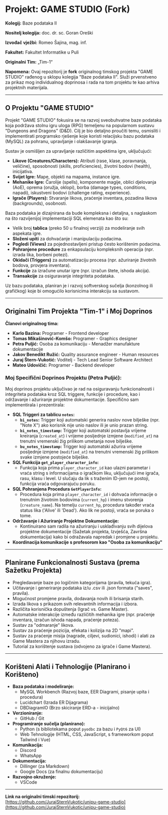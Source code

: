 # Projekt: GAME STUDIO (Fork)

**Kolegij:** Baze podataka II

**Nositelj kolegija:** doc. dr. sc. Goran Oreški

**Izvođač vježbi:** Romeo Šajina, mag. inf.

**Fakultet:** Fakultet Informatike u Puli

**Originalni Tim:** „Tim-1“

**Napomena:** Ovaj repozitorij je **fork** originalnog timskog projekta "GAME STUDIO" rađenog u sklopu kolegija "Baze podataka II". Služi prvenstveno za prikaz mog individualnog doprinosa i rada na tom projektu te kao arhiva projektnih materijala.

---

## O Projektu "GAME STUDIO"

Projekt "GAME STUDIO" fokusira se na razvoj sveobuhvatne baze podataka koja podržava stolnu igru uloga (RPG) temeljenu na popularnom sustavu "Dungeons and Dragons" (D&D). Cilj je bio detaljno proučiti temu, osmisliti i implementirati programsko rješenje koje koristi relacijsku bazu podataka (MySQL) za pohranu, upravljanje i olakšavanje igranja.

Sustav je osmišljen za upravljanje različitim aspektima igre, uključujući:
*   **Likove (Creatures/Characters):** Atributi (rase, klase, poravnanja, veličine), sposobnosti (skills, proficiencies), životni bodovi (health), inicijativa.
*   **Svijet Igre:** Mape, objekti na mapama, instance igre.
*   **Mehanike Igre:** Čarolije (spells), komponente magije, oblici djelovanja (AoE), oprema (oružja, oklopi), borba (damage types, conditions, napadi), iskustveni bodovi (challenge rating, experience).
*   **Igrače (Players):** Stvaranje likova, praćenje inventara, pozadina likova (backgrounds), osobnosti.

Baza podataka je dizajnirana da bude kompleksna i detaljna, s naglaskom na što razvijenijoj implementaciji SQL elemenata kao što su:
*   Velik broj **tablica** (preko 50 u finalnoj verziji) za modeliranje svih aspekata igre.
*   **Složeni upiti** za dohvaćanje i manipulaciju podacima.
*   **Pogledi (Views)** za pojednostavljeni pristup često korištenim podacima.
*   **Pohranjene procedure** za enkapsulaciju kompleksnih operacija (npr. izrada lika, borbeni potezi).
*   **Okidači (Triggers)** za automatizaciju procesa (npr. ažuriranje životnih bodova, provjera inventara).
*   **Funkcije** za izračune unutar igre (npr. izračun štete, ishoda akcija).
*   **Transakcije** za osiguravanje integriteta podataka.

Uz bazu podataka, planiran je i razvoj softverskog sučelja (konzolnog ili grafičkog) koje bi omogućilo korisnicima interakciju sa sustavom.

---

## Originalni Tim Projekta "Tim-1" i Moj Doprinos

**Članovi originalnog tima:**
*   **Karlo Bazina:** Programer - Frontend developer
*   **Tomas Mikašinović-Komšo:** Programer - Graphics designer
*   **Petra Puljić:** Osoba za komunikaciju - Menadžer manufakture dokumentacije
*   **Jakov Benedikt Ružić:** Quality assurance engineer - Human resources
*   **Juraj Štern-Vukotić:** Voditelj - Tech Lead Senior Software Architect
*   **Mateo Udovičić:** Programer - Backend developer

### Moj Specifični Doprinos Projektu (Petra Puljić):

Moj doprinos projektu uključivao je rad na osiguravanju funkcionalnosti i integriteta podataka kroz SQL triggere, funkcije i procedure, kao i održavanje i ažuriranje projektne dokumentacije. Specifično sam implementirala i prezentirala:

*   **SQL Triggeri za tablicu `notes`:**
    *   **`bi_notes`:** Trigger koji automatski generira naslov nove bilješke (npr. "Note X") ako korisnik nije unio naslov ili je unio prazan string.
    *   **`bi_notes_timestamp`:** Trigger koji automatski postavlja vrijeme kreiranja (`created_at`) i vrijeme posljednje izmjene (`modified_at`) na trenutni vremenski žig prilikom umetanja nove bilješke.
    *   **`bu_notes_timestamp`:** Trigger koji automatski ažurira vrijeme posljednje izmjene (`modified_at`) na trenutni vremenski žig prilikom svake izmjene postojeće bilješke.
*   **SQL Funkcija `get_player_character_info`:**
    *   Funkcija koja prima `player_character_id` kao ulazni parametar i vraća string s informacijama o igračkom liku, uključujući ime igrača, rasu, klasu i level. U slučaju da lik s traženim ID-jem ne postoji, funkcija vraća odgovarajuću poruku.
*   **SQL Pohranjena Procedura `GetPlayerInfo`:**
    *   Procedura koja prima `player_character_id` i dohvaća informacije o trenutnim životnim bodovima (`current_hp`) i imenu stvorenja (`creature_name`). Na temelju `current_hp`, procedura također vraća status lika ('Alive' ili 'Dead'). Ako lik ne postoji, vraća se poruka o tome.
*   **Održavanje i Ažuriranje Projektne Dokumentacije:**
    *   Kontinuirano sam radila na ažuriranju i usklađivanju svih dijelova projektne dokumentacije (Sažetak projekta, Izvješća, Završna dokumentacija) kako bi odražavala napredak i promjene u projektu.
*   **Koordinacija komunikacije s profesorom kao "Osoba za komunikaciju"**

---

## Planirane Funkcionalnosti Sustava (prema Sažetku Projekta)

*   Pregledavanje baze po logičnim kategorijama (pravila, tekuća igra).
*   Učitavanje i generiranje podataka iz/u .csv ili .json formata ("saves", pravila).
*   Mogućnost promjene pravila, dodavanja novih ili brisanja starih.
*   Izrada likova s prikazom svih relevantnih informacija i izbora.
*   Različita korisnička dopuštenja (Igrač vs. Game Master).
*   Automatske interakcije između različitih mehanika igre (npr. praćenje inventara, izračun ishoda napada, praćenje poteza).
*   Sustav za "odmaranje" likova.
*   Sustav za praćenje pozicija, efekata i kolizija na 2D "mapi".
*   Sustav za praćenje misija (nagrade, ciljevi, sudionici, ishodi) i alati za Game Mastera za njihovu izradu.
*   Tutorial za korištenje sustava (odvojeno za igrače i Game Mastera).

---

## Korišteni Alati i Tehnologije (Planirano i Korišteno)

*   **Baza podataka i modeliranje:**
    *   MySQL Workbench (Razvoj baze, EER Diagrami, pisanje upita i procedura)
    *   Lucidchart (Izrada ER Dijagrama)
    *   DBDiagramIO (Brzo skiciranje ERD-a - inicijalno)
*   **Verzioniranje:**
    *   GitHub / Git
*   **Programiranje sučelja (planirano):**
    *   Python (s bibliotekama poput `pyodbc` za bazu i `PyQt6` za UI)
    *   Web Tehnologije (HTML, CSS, JavaScript, s frameworkom poput Tailwind i Vue)
*   **Komunikacija:**
    *   Discord
    *   WhatsApp
*   **Dokumentacija:**
    *   Dillinger (za Markdown)
    *   Google Docs (za finalnu dokumentaciju)
*   **Razvojno okruženje:**
    *   VSCode

---

**Link na originalni timski repozitorij:** [https://github.com/JurajSternVukotic/unipu-game-studio](https://github.com/JurajSternVukotic/unipu-game-studio)
